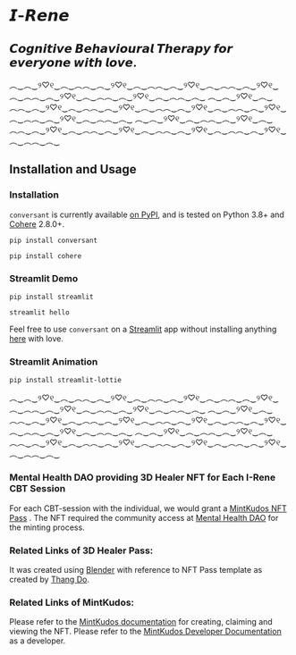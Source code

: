 # 𝙄-𝙍𝙚𝙣𝙚
                                              
## 𝘾𝙤𝙜𝙣𝙞𝙩𝙞𝙫𝙚 𝘽𝙚𝙝𝙖𝙫𝙞𝙤𝙪𝙧𝙖𝙡 𝙏𝙝𝙚𝙧𝙖𝙥𝙮 𝙛𝙤𝙧 𝙚𝙫𝙚𝙧𝙮𝙤𝙣𝙚 𝙬𝙞𝙩𝙝 𝙡𝙤𝙫𝙚.

︵‿︵‿୨♡୧‿︵‿︵︵‿︵‿୨♡୧‿︵‿︵︵‿︵‿୨♡୧‿︵‿︵︵‿︵‿୨♡୧‿︵‿︵︵‿︵‿୨♡୧‿︵‿︵︵‿︵‿୨♡୧‿︵‿︵︵‿︵‿
︵‿︵‿୨♡୧‿︵‿︵︵‿︵‿୨♡୧‿︵‿︵︵‿︵‿୨♡୧‿︵‿︵︵‿︵‿୨♡୧‿︵‿︵︵‿︵‿୨♡୧‿︵‿︵︵‿︵‿୨♡୧‿︵‿︵︵‿︵‿
︵‿︵‿୨♡୧‿︵‿︵︵‿︵‿୨♡୧‿︵‿︵︵‿︵‿୨♡୧‿︵‿︵︵‿︵‿୨♡୧‿︵‿︵︵‿︵‿୨♡୧‿︵‿︵︵‿︵‿୨♡୧‿︵‿︵︵‿︵‿

## Installation and Usage

### Installation

`conversant` is currently available [on PyPI](https://pypi.org/project/conversant/), and is tested on Python 3.8+ and [Cohere](https://pypi.org/project/cohere/) 2.8.0+.

```
pip install conversant
```

```
pip install cohere
```

### Streamlit Demo 
```
pip install streamlit
```

```
streamlit hello
```

Feel free to use `conversant` on a [Streamlit](https://docs.streamlit.io/) app without installing anything [here](https://conversant.streamlit.app/) with love.

### Streamlit Animation

```
pip install streamlit-lottie
```

︵‿︵‿୨♡୧‿︵‿︵︵‿︵‿୨♡୧‿︵‿︵︵‿︵‿୨♡୧‿︵‿︵︵‿︵‿୨♡୧‿︵‿︵︵‿︵‿୨♡୧‿︵‿︵︵‿︵‿୨♡୧‿︵‿︵︵‿︵‿
︵‿︵‿୨♡୧‿︵‿︵︵‿︵‿୨♡୧‿︵‿︵︵‿︵‿୨♡୧‿︵‿︵︵‿︵‿୨♡୧‿︵‿︵︵‿︵‿୨♡୧‿︵‿︵︵‿︵‿୨♡୧‿︵‿︵︵‿︵‿
︵‿︵‿୨♡୧‿︵‿︵︵‿︵‿୨♡୧‿︵‿︵︵‿︵‿୨♡୧‿︵‿︵︵‿︵‿୨♡୧‿︵‿︵︵‿︵‿୨♡୧‿︵‿︵︵‿︵‿୨♡୧‿︵‿︵︵‿︵‿

### Mental Health DAO providing 3D Healer NFT for Each I-Rene CBT Session

For each CBT-session with the individual, we would grant a [MintKudos NFT Pass](https://mintkudos.xyz/) . The NFT required the community access at  [Mental Health DAO](https://mintkudos.xyz/community/mentalHealthDAO) for the minting process.

### Related Links of 3D Healer Pass:
It was created using [Blender](https://www.blender.org/) with reference to NFT Pass template as created by [Thang Do](https://thangys.gumroad.com/).

### Related Links of MintKudos:
Please refer to the [MintKudos documentation](https://docs.mintkudos.xyz/) for creating, claiming and viewing the NFT.
Please refer to the [MintKudos Developer Documentation](https://developers.mintkudos.xyz/) as a developer.



              
